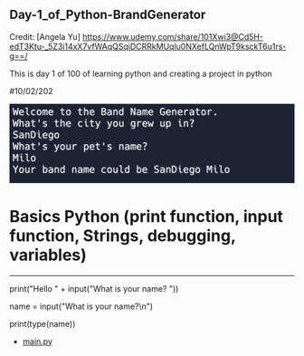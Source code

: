 ## Day-1_of_Python-BrandGenerator

Credit: [Angela Yu] https://www.udemy.com/share/101Xwi3@Cd5H-edT3Ktu-_5Z3i14xX7vfWAqQSqiDCRRkMUqlu0NXefLQnWpT9ksckT6u1rs-g==/

This is day 1 of 100 of learning python and creating a project in python

#10/02/202

![](https://github.com/AlanShami/Python-Day-1-BrandGenerator/blob/main/project_pic.png)

# Basics Python (print function, input function, Strings, debugging, variables)
---------------------------------------------

print("Hello " + input("What is your name? "))

name = input("What is your name?\n")

print(type(name))

- [main.py]()

